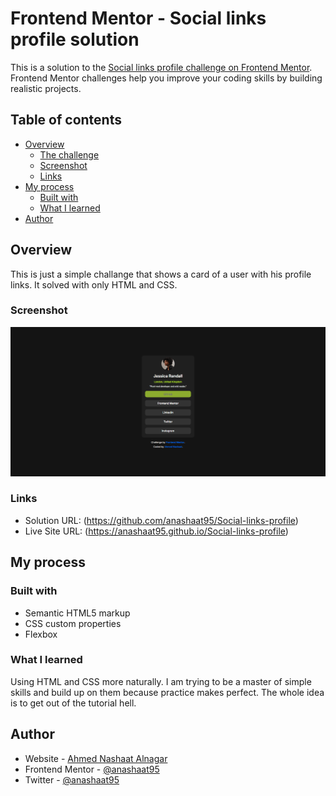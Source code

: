 # Frontend Mentor - Social links profile solution

This is a solution to the [Social links profile challenge on Frontend Mentor](https://www.frontendmentor.io/challenges/social-links-profile-UG32l9m6dQ). Frontend Mentor challenges help you improve your coding skills by building realistic projects. 

## Table of contents

- [Overview](#overview)
  - [The challenge](#the-challenge)
  - [Screenshot](#screenshot)
  - [Links](#links)
- [My process](#my-process)
  - [Built with](#built-with)
  - [What I learned](#what-i-learned)
- [Author](#author)

## Overview

This is just a simple challange that shows a card of a user with his profile links. It solved with only HTML and CSS.

### Screenshot

![](./assets/images/screenshot.png)

### Links

- Solution URL: (https://github.com/anashaat95/Social-links-profile)
- Live Site URL: (https://anashaat95.github.io/Social-links-profile)

## My process

### Built with

- Semantic HTML5 markup
- CSS custom properties
- Flexbox

### What I learned

Using HTML and CSS more naturally. I am trying to be a master of simple skills and build up on them because practice makes perfect. The whole idea is to get out of the tutorial hell.

## Author

- Website - [Ahmed Nashaat Alnagar](https://www.linkedin.com/in/anashaat95/)
- Frontend Mentor - [@anashaat95](https://www.frontendmentor.io/profile/anashaat95)
- Twitter - [@anashaat95](https://www.twitter.com/anashaat95)
